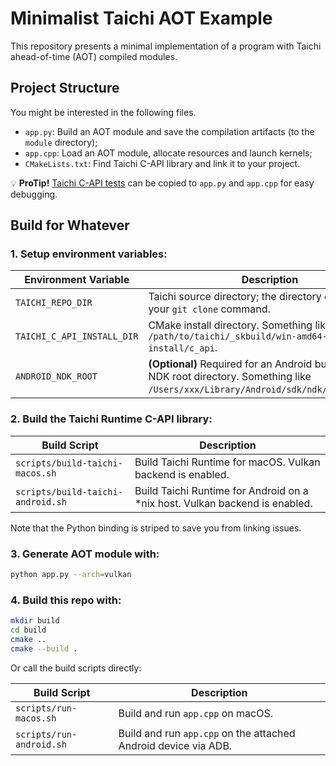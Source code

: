 # Minimalist Taichi AOT Example

This repository presents a minimal implementation of a program with Taichi ahead-of-time (AOT) compiled modules.

## Project Structure

You might be interested in the following files.

- `app.py`: Build an AOT module and save the compilation artifacts (to the `module` directory);
- `app.cpp`: Load an AOT module, allocate resources and launch kernels;
- `CMakeLists.txt`: Find Taichi C-API library and link it to your project.

💡 **ProTip!** [Taichi C-API tests](https://github.com/taichi-dev/taichi/tree/master/c_api/tests) can be copied to `app.py` and `app.cpp` for easy debugging.

## Build for Whatever

### 1. Setup environment variables:

|Environment Variable|Description|
|-|-|
|`TAICHI_REPO_DIR`|Taichi source directory; the directory created by your `git clone` command.|
|`TAICHI_C_API_INSTALL_DIR`|CMake install directory. Something like `/path/to/taichi/_skbuild/win-amd64-3.9/cmake-install/c_api`.|
|`ANDROID_NDK_ROOT`|**(Optional)** Required for an Android build. Android NDK root directory. Something like `/Users/xxx/Library/Android/sdk/ndk/21.4.7075529`. |

### 2. Build the Taichi Runtime C-API library:

|Build Script|Description|
|-|-|
|`scripts/build-taichi-macos.sh`|Build Taichi Runtime for macOS. Vulkan backend is enabled.|
|`scripts/build-taichi-android.sh`|Build Taichi Runtime for Android on a *nix host. Vulkan backend is enabled.|

Note that the Python binding is striped to save you from linking issues.

### 3. Generate AOT module with:

```bash
python app.py --arch=vulkan
```

### 4. Build this repo with:

```bash
mkdir build
cd build
cmake ..
cmake --build .
```

Or call the build scripts directly:

|Build Script|Description|
|-|-|
|`scripts/run-macos.sh`|Build and run `app.cpp` on macOS.|
|`scripts/run-android.sh`|Build and run `app.cpp` on the attached Android device via ADB.|

